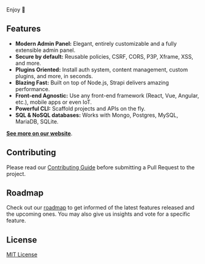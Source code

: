 
<p align="center">
</p>

<br>

Enjoy 🎉

## Features

- **Modern Admin Panel:** Elegant, entirely customizable and a fully extensible admin panel.
- **Secure by default:** Reusable policies, CSRF, CORS, P3P, Xframe, XSS, and more.
- **Plugins Oriented:** Install auth system, content management, custom plugins, and more, in seconds.
- **Blazing Fast:** Built on top of Node.js, Strapi delivers amazing performance.
- **Front-end Agnostic:** Use any front-end framework (React, Vue, Angular, etc.), mobile apps or even IoT.
- **Powerful CLI:** Scaffold projects and APIs on the fly.
- **SQL & NoSQL databases:** Works with Mongo, Postgres, MySQL, MariaDB, SQLite.

**[See more on our website](https://strapi.io/overview)**.

## Contributing

Please read our [Contributing Guide](./CONTRIBUTING.md) before submitting a Pull Request to the project.

## Roadmap

Check out our [roadmap](https://portal.productboard.com/strapi) to get informed of the latest features released and the upcoming ones. You may also give us insights and vote for a specific feature.

## License

[MIT License](LICENSE.md)